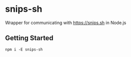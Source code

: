 # snips-sh

Wrapper for communicating with https://snips.sh in Node.js

## Getting Started

```
npm i -E snips-sh
```
